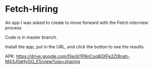# Fetch-Hiring
An app I was asked to create to move forward with the Fetch interview process

Code is in master branch.

Install the app, put in the URL, and click the button to see the results.

APK:
https://drive.google.com/file/d/1P8nCoq80XFe2Zt8nah-M43J0aHyGO_E5/view?usp=sharing

